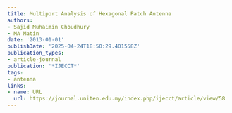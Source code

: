 ```yaml
---
title: Multiport Analysis of Hexagonal Patch Antenna
authors:
- Sajid Muhaimin Choudhury
- MA Matin
date: '2013-01-01'
publishDate: '2025-04-24T18:50:29.401558Z'
publication_types:
- article-journal
publication: '*IJECCT*'
tags:
- antenna
links:
- name: URL
  url: https://journal.uniten.edu.my/index.php/ijecct/article/view/58
---
```

